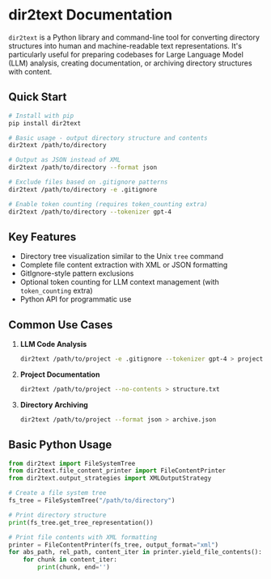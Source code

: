 # dir2text Documentation

`dir2text` is a Python library and command-line tool for converting directory structures into human and machine-readable text representations. It's particularly useful for preparing codebases for Large Language Model (LLM) analysis, creating documentation, or archiving directory structures with content.

## Quick Start

```bash
# Install with pip
pip install dir2text

# Basic usage - output directory structure and contents
dir2text /path/to/directory

# Output as JSON instead of XML
dir2text /path/to/directory --format json

# Exclude files based on .gitignore patterns
dir2text /path/to/directory -e .gitignore

# Enable token counting (requires token_counting extra)
dir2text /path/to/directory --tokenizer gpt-4
```

## Key Features

- Directory tree visualization similar to the Unix `tree` command
- Complete file content extraction with XML or JSON formatting
- GitIgnore-style pattern exclusions
- Optional token counting for LLM context management (with `token_counting` extra)
- Python API for programmatic use

## Common Use Cases

1. **LLM Code Analysis**
   ```bash
   dir2text /path/to/project -e .gitignore --tokenizer gpt-4 > project.txt
   ```

2. **Project Documentation**
   ```bash
   dir2text /path/to/project --no-contents > structure.txt
   ```

3. **Directory Archiving**
   ```bash
   dir2text /path/to/project --format json > archive.json
   ```

## Basic Python Usage

```python
from dir2text import FileSystemTree
from dir2text.file_content_printer import FileContentPrinter
from dir2text.output_strategies import XMLOutputStrategy

# Create a file system tree
fs_tree = FileSystemTree("/path/to/directory")

# Print directory structure
print(fs_tree.get_tree_representation())

# Print file contents with XML formatting
printer = FileContentPrinter(fs_tree, output_format="xml")
for abs_path, rel_path, content_iter in printer.yield_file_contents():
    for chunk in content_iter:
        print(chunk, end='')
```